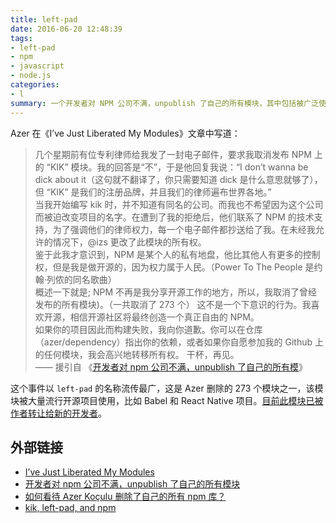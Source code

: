 ```yaml
---
title: left-pad
date: 2016-06-20 12:48:39
tags:
- left-pad
- npm
- javascript
- node.js
categories:
- l
summary: 一个开发者对 NPM 公司不满，unpublish 了自己的所有模块，其中包括被广泛使用的 left-pad。
---
```


Azer 在《I’ve Just Liberated My Modules》文章中写道：

> 几个星期前有位专利律师给我发了一封电子邮件，要求我取消发布 NPM 上的 “KIK” 模块。我的回答是“不”，于是他回复我说：“I don’t wanna be dick about it（这句就不翻译了，你只需要知道 dick 是什么意思就够了），但 “KIK” 是我们的注册品牌，并且我们的律师遍布世界各地。”<br>
> 当我开始编写 kik 时，并不知道有同名的公司。而我也不希望因为这个公司而被迫改变项目的名字。在遭到了我的拒绝后，他们联系了 NPM 的技术支持，为了强调他们的律师权力，每一个电子邮件都抄送给了我。在未经我允许的情况下，@izs 更改了此模块的所有权。<br>
> 鉴于此我才意识到，NPM 是某个人的私有地盘，他比其他人有更多的控制权，但是我是做开源的，因为权力属于人民。（Power To The People 是约翰·列侬的同名歌曲）<br>
>概述一下就是; NPM 不再是我分享开源工作的地方，所以，我取消了曾经发布的所有模块)。（一共取消了 273 个）
这不是一个下意识的行为。我喜欢开源，相信开源社区将最终创造一个真正自由的 NPM。<br>
> 如果你的项目因此而构建失败，我向你道歉。你可以在仓库（azer/dependency）指出你的依赖，或者如果你自愿参加我的 Github 上的任何模块，我会高兴地转移所有权。
干杯，再见。<br>
> —— 援引自 《[开发者对 npm 公司不满，unpublish 了自己的所有模](https://medium.com/@azerbike/i-ve-just-liberated-my-modules-9045c06be67c#.74d3ql425)》

这个事件以 `left-pad` 的名称流传最广，这是 Azer 删除的 273 个模块之一，该模块被大量流行开源项目使用，比如 Babel 和 React Native 项目。[目前此模块已被作者转让给新的开发者](https://github.com/stevemao/left-pad)。

## 外部链接

- [I’ve Just Liberated My Modules](https://medium.com/@azerbike/i-ve-just-liberated-my-modules-9045c06be67c#.74d3ql425)
- [开发者对 npm 公司不满，unpublish 了自己的所有模块](http://mp.weixin.qq.com/s?__biz=MzI0NTAyNjE0NQ==&mid=427175657&idx=1&sn=57c0cda917797198df18552f7d8f4eca&scene=0#wechat_redirect)
- [如何看待 Azer Koçulu 删除了自己的所有 npm 库？](https://www.zhihu.com/question/41694868)
- [kik, left-pad, and npm](http://blog.npmjs.org/post/141577284765/kik-left-pad-and-npm)
